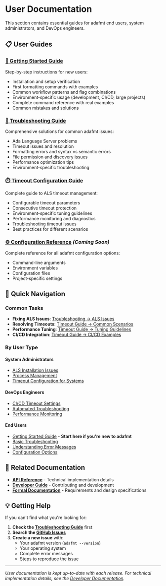 # User Documentation

This section contains essential guides for adafmt end users, system administrators, and DevOps engineers.

## 📋 User Guides

### [🚀 Getting Started Guide](getting-started.md)
Step-by-step instructions for new users:
- Installation and setup verification
- First formatting commands with examples
- Common workflow patterns and flag combinations
- Environment-specific usage (development, CI/CD, large projects)
- Complete command reference with real examples
- Common mistakes and solutions

### [🔧 Troubleshooting Guide](troubleshooting.md)
Comprehensive solutions for common adafmt issues:
- Ada Language Server problems
- Timeout issues and resolution
- Formatting errors and syntax vs semantic errors
- File permission and discovery issues
- Performance optimization tips
- Environment-specific troubleshooting

### [⏱️ Timeout Configuration Guide](timeout-guide.md)
Complete guide to ALS timeout management:
- Configurable timeout parameters
- Consecutive timeout protection
- Environment-specific tuning guidelines
- Performance monitoring and diagnostics
- Troubleshooting timeout issues
- Best practices for different scenarios

### [⚙️ Configuration Reference](configuration.md) *(Coming Soon)*
Complete reference for all adafmt configuration options:
- Command-line arguments
- Environment variables
- Configuration files
- Project-specific settings

## 🎯 Quick Navigation

### Common Tasks
- **Fixing ALS Issues**: [Troubleshooting → ALS Issues](troubleshooting.md#1-ada-language-server-issues)
- **Resolving Timeouts**: [Timeout Guide → Common Scenarios](timeout-guide.md#usage-examples)
- **Performance Tuning**: [Timeout Guide → Tuning Guidelines](timeout-guide.md#timeout-tuning-guidelines)
- **CI/CD Integration**: [Timeout Guide → CI/CD Examples](timeout-guide.md#usage-examples)

### By User Type

#### **System Administrators**
- [ALS Installation Issues](troubleshooting.md#ada-language-server-not-found)
- [Process Management](troubleshooting.md#existing-als-processes-detected)  
- [Timeout Configuration for Systems](timeout-guide.md#environment-specific-solutions)

#### **DevOps Engineers**
- [CI/CD Timeout Settings](timeout-guide.md#aggressive-timeout-for-cicd)
- [Automated Troubleshooting](troubleshooting.md#quick-timeout-resolution-workflow)
- [Performance Monitoring](timeout-guide.md#monitoring-and-diagnostics)

#### **End Users**
- [Getting Started Guide](getting-started.md) - **Start here if you're new to adafmt**
- [Basic Troubleshooting](troubleshooting.md#common-issues-and-solutions)
- [Understanding Error Messages](troubleshooting.md#syntax-errors-vs-semantic-errors)
- [Configuration Options](configuration.md)

## 🔗 Related Documentation

- **[API Reference](../api/index.md)** - Technical implementation details
- **[Developer Guide](../developer/index.md)** - Contributing and development
- **[Formal Documentation](../formal/index.md)** - Requirements and design specifications

## 💡 Getting Help

If you can't find what you're looking for:

1. **Check the [Troubleshooting Guide](troubleshooting.md)** first
2. **Search the [GitHub Issues](https://github.com/abitofhelp/adafmt/issues)**
3. **Create a new issue** with:
   - Your adafmt version (`adafmt --version`)
   - Your operating system
   - Complete error messages
   - Steps to reproduce the issue

---

*User documentation is kept up-to-date with each release. For technical implementation details, see the [Developer Documentation](../developer/index.md).*